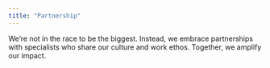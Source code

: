```yaml
---
title: "Partnership"
---
```

We’re not in the race to be the biggest. Instead, we embrace partnerships with specialists who share our culture and work ethos. Together, we amplify our impact.
